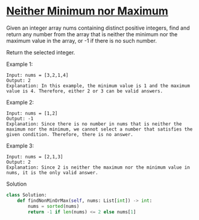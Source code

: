 # [Neither Minimum nor Maximum](https://leetcode.com/problems/neither-minimum-nor-maximum/description/?envType=list&envId=eiocrakj)

Given an integer array nums containing distinct positive integers, find and return any number from the array that is 
neither the minimum nor the maximum value in the array, or -1 if there is no such number.

Return the selected integer.

Example 1:
```
Input: nums = [3,2,1,4]
Output: 2
Explanation: In this example, the minimum value is 1 and the maximum value is 4. Therefore, either 2 or 3 can be valid answers.
```
Example 2:
```
Input: nums = [1,2]
Output: -1
Explanation: Since there is no number in nums that is neither the maximum nor the minimum, we cannot select a number that satisfies the given condition. Therefore, there is no answer.
```
Example 3:
```
Input: nums = [2,1,3]
Output: 2
Explanation: Since 2 is neither the maximum nor the minimum value in nums, it is the only valid answer.
```
Solution
```python
class Solution:
    def findNonMinOrMax(self, nums: List[int]) -> int:
        nums = sorted(nums)
        return -1 if len(nums) <= 2 else nums[1]
```